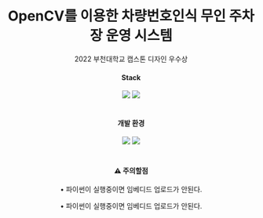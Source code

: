 
<div align="center">
	<h1>OpenCV를 이용한 차량번호인식 무인 주차장 운영 시스템</h1>
	<span>2022 부천대학교 캡스톤 디자인 우수상</span>
	<h4>Stack</h4>
	<img src="https://img.shields.io/badge/C++-00599C?style=flat&logo=cplusplus&logoColor=white" />
	<img src="https://img.shields.io/badge/Python-3776AB?style=flat&logo=Python&logoColor=white" />
	<br></br>
	<h4>개발 환경</h4>
	<img src="https://img.shields.io/badge/Visual Studio Code-007ACC?style=flat&logo=Visual Studio Code&logoColor=white" />
	<img src="https://img.shields.io/badge/Arduino-00979D?style=flat&logo=Arduino&logoColor=white" />
	<h1></h1>
	<h4>⚠ 주의할점</h4>
	<p>• 파이썬이 실행중이면 임베디드 업로드가 안된다.</p>
	<span>• 파이썬이 실행중이면 임베디드 업로드가 안된다.</span>
</div>
